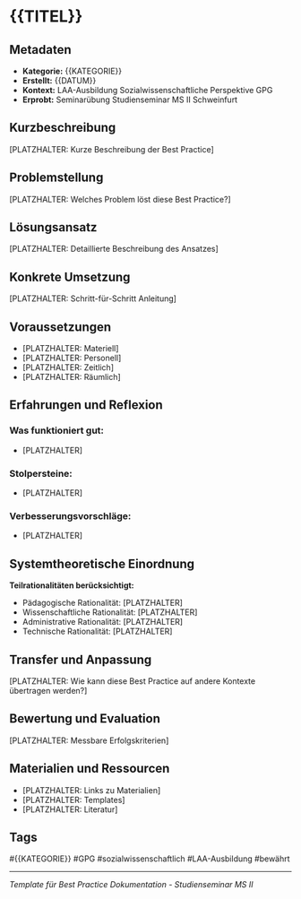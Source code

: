 # {{TITEL}}

## Metadaten
- **Kategorie:** {{KATEGORIE}}
- **Erstellt:** {{DATUM}}
- **Kontext:** LAA-Ausbildung Sozialwissenschaftliche Perspektive GPG
- **Erprobt:** Seminarübung Studienseminar MS II Schweinfurt

## Kurzbeschreibung
[PLATZHALTER: Kurze Beschreibung der Best Practice]

## Problemstellung
[PLATZHALTER: Welches Problem löst diese Best Practice?]

## Lösungsansatz
[PLATZHALTER: Detaillierte Beschreibung des Ansatzes]

## Konkrete Umsetzung
[PLATZHALTER: Schritt-für-Schritt Anleitung]

## Voraussetzungen
- [PLATZHALTER: Materiell]
- [PLATZHALTER: Personell] 
- [PLATZHALTER: Zeitlich]
- [PLATZHALTER: Räumlich]

## Erfahrungen und Reflexion
### Was funktioniert gut:
- [PLATZHALTER]

### Stolpersteine:
- [PLATZHALTER]

### Verbesserungsvorschläge:
- [PLATZHALTER]

## Systemtheoretische Einordnung
**Teilrationalitäten berücksichtigt:**
- Pädagogische Rationalität: [PLATZHALTER]
- Wissenschaftliche Rationalität: [PLATZHALTER]
- Administrative Rationalität: [PLATZHALTER]
- Technische Rationalität: [PLATZHALTER]

## Transfer und Anpassung
[PLATZHALTER: Wie kann diese Best Practice auf andere Kontexte übertragen werden?]

## Bewertung und Evaluation
[PLATZHALTER: Messbare Erfolgskriterien]

## Materialien und Ressourcen
- [PLATZHALTER: Links zu Materialien]
- [PLATZHALTER: Templates]
- [PLATZHALTER: Literatur]

## Tags
#{{KATEGORIE}} #GPG #sozialwissenschaftlich #LAA-Ausbildung #bewährt

---
*Template für Best Practice Dokumentation - Studienseminar MS II*
